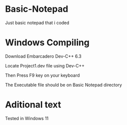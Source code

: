 # Basic-Notepad
 Just basic notepad that i coded
# Windows Compiling
 Download Embarcadero Dev-C++ 6.3

 Locate Project1.dev file using Dev-C++
 
 Then Press F9 key on your keyboard
 
 The Executable file should be on Basic Notepad directory
# Aditional text
Tested in Windows 11
